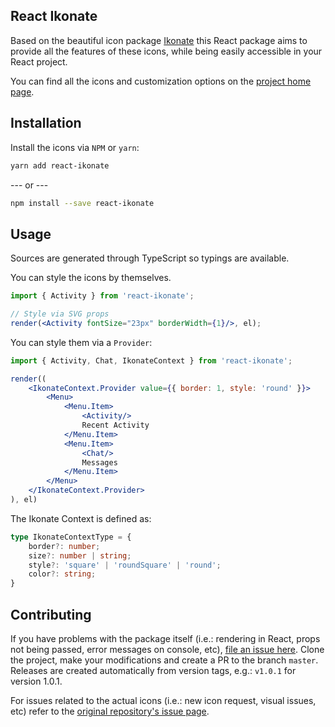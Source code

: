 ## React Ikonate

Based on the beautiful icon package [Ikonate](https://www.ikonate.com/) this React package aims to provide all the features of these icons, while being easily accessible in your React project.

You can find all the icons and customization options on the [project home page](https://www.ikonate.com/).

## Installation

Install the icons via `NPM` or `yarn`:

```sh
yarn add react-ikonate
```

--- or ---

```sh
npm install --save react-ikonate
```

## Usage

Sources are generated through TypeScript so typings are available.

You can style the icons by themselves.

```jsx
import { Activity } from 'react-ikonate';

// Style via SVG props
render(<Activity fontSize="23px" borderWidth={1}/>, el);
```

You can style them via a `Provider`:

```jsx
import { Activity, Chat, IkonateContext } from 'react-ikonate';

render((
    <IkonateContext.Provider value={{ border: 1, style: 'round' }}>
        <Menu>
            <Menu.Item>
                <Activity/>
                Recent Activity
            </Menu.Item>
            <Menu.Item>
                <Chat/>
                Messages
            </Menu.Item>
        </Menu>
    </IkonateContext.Provider>
), el)
```

The Ikonate Context is defined as:

```ts
type IkonateContextType = {
    border?: number;
    size?: number | string;
    style?: 'square' | 'roundSquare' | 'round';
    color?: string;
}
```

## Contributing

If you have problems with the package itself (i.e.: rendering in React, props not being passed, error messages on console, etc), [file an issue here](https://github.com/danielkov/react-ikonate/issues). Clone the project, make your modifications and create a PR to the branch `master`. Releases are created automatically from version tags, e.g.: `v1.0.1` for version 1.0.1.

For issues related to the actual icons (i.e.: new icon request, visual issues, etc) refer to the [original repository's issue page](https://github.com/mikolajdobrucki/ikonate/issues).
